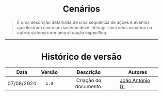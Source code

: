 <center>

# Cenários

</center>

> É uma descrição detalhada de uma sequência de ações e eventos que ilustram como um sistema deve interagir com seus usuários ou outros sistemas em uma situação específica.

---

<center>

# Histórico de versão

</center>

<div style="margin: 0 auto; width: fit-content;">

|    Data    | Versão |       Descrição       | Autores                                          |
|:----------:|:------:|:---------------------:|--------------------------------------------------|
| 07/08/2024 | `1.0`  | Criação do documento. | [João Antonio G.](https://github.com/joaoseisei) |

</div>